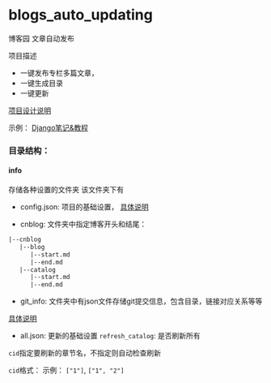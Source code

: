 # blogs_auto_updating

博客园 文章自动发布

项目描述
- 一键发布专栏多篇文章，
- 一键生成目录
- 一键更新

[项目设计说明](./docs/design.md)


示例：
[Django笔记&教程](https://www.cnblogs.com/BigShuang/p/14266169.html)


### 目录结构：
#### info
存储各种设置的文件夹
该文件夹下有
- config.json: 项目的基础设置，
[具体说明](./docs/config.md)
  
- cnblog: 文件夹中指定博客开头和结尾：
```txt
|--cnblog
   |--blog
      |--start.md
      |--end.md
   |--catalog
      |--start.md
      |--end.md
```
- git_info: 文件夹中有json文件存储git提交信息，包含目录，链接对应关系等等

[具体说明](./docs/git_info.md)

- all.json: 更新的基础设置
`refresh_catalog`: 是否刷新所有
  
`cid`指定要刷新的章节名，不指定则自动检查刷新

`cid`格式：
示例： `["1"]`, `["1", "2"]`

